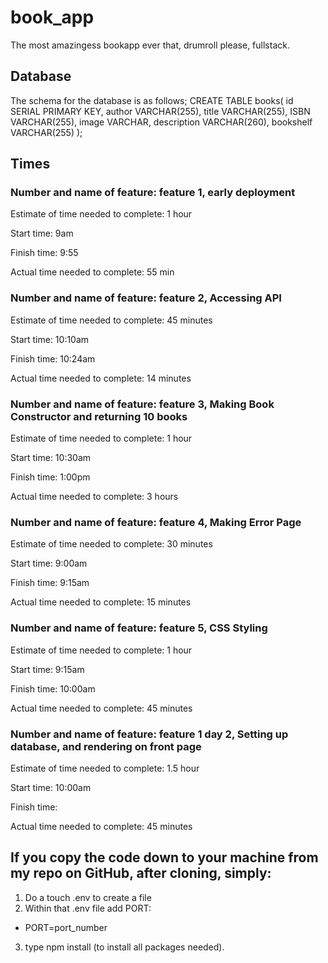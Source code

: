# book_app
The most amazingess bookapp ever that, drumroll please, fullstack.

## Database
The schema for the database is as follows;
CREATE TABLE books(
  id SERIAL PRIMARY KEY,
  author VARCHAR(255),
  title VARCHAR(255),
  ISBN VARCHAR(255),
  image VARCHAR,
  description VARCHAR(260),
  bookshelf VARCHAR(255)
);

## Times
### Number and name of feature: feature 1, early deployment

Estimate of time needed to complete: 1 hour

Start time: 9am

Finish time: 9:55

Actual time needed to complete: 55 min

### Number and name of feature: feature 2, Accessing API

Estimate of time needed to complete: 45 minutes

Start time: 10:10am

Finish time: 10:24am

Actual time needed to complete: 14 minutes

### Number and name of feature: feature 3, Making Book Constructor and returning 10 books

Estimate of time needed to complete: 1 hour

Start time: 10:30am

Finish time: 1:00pm

Actual time needed to complete: 3 hours

### Number and name of feature: feature 4, Making Error Page

Estimate of time needed to complete: 30 minutes

Start time: 9:00am

Finish time: 9:15am

Actual time needed to complete: 15 minutes

### Number and name of feature: feature 5, CSS Styling

Estimate of time needed to complete: 1 hour

Start time: 9:15am

Finish time: 10:00am

Actual time needed to complete: 45 minutes

### Number and name of feature: feature 1 day 2, Setting up database, and rendering on front page

Estimate of time needed to complete: 1.5 hour

Start time: 10:00am

Finish time: 

Actual time needed to complete: 45 minutes

## If you copy the code down to your machine from my repo on GitHub, after cloning, simply:
1. Do a touch .env to create a file
2. Within that .env file add PORT:
* PORT=port_number
3. type npm install (to install all packages needed).
